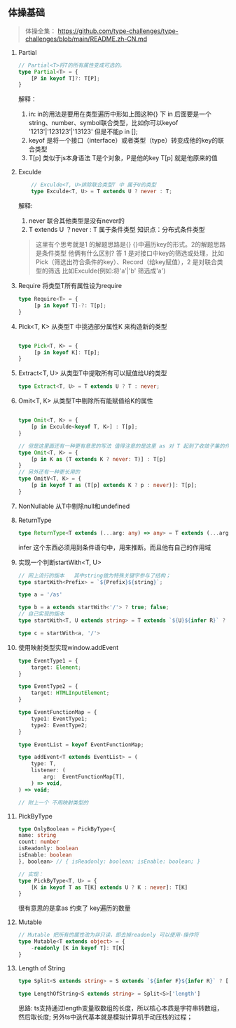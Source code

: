 体操基础
--
> 体操全集： https://github.com/type-challenges/type-challenges/blob/main/README.zh-CN.md
1. Partial
    ``` typescript
    // Partial<T>将T的所有属性变成可选的。
    type Partial<T> = {
        [P in keyof T]?: T[P];
    }
    ```
    解释：
      1. in: in的用法是要用在类型遍历中形如上图这种{} 下 in 后面要是一个string、number、symbol联合类型，比如你可以keyof '1213'|'123123'|'13123' 但是不能p in [];
      2. keyof 是将一个接口（interface）或者类型（type）转变成他的key的联合类型
      3. T[p] 类似于js本身语法 T是个对象，P是他的key T[p] 就是他原来的值
   
2. Exculde
    ``` typescript
        // Exculde<T, U>排除联合类型T 中 属于U的类型
        type Exculde<T, U> = T extends U ? never : T;


    ```
   
   解释:
      1. never 联合其他类型是没有never的
      2. T extends U ？never : T 属于条件类型 知识点：分布式条件类型
      
      
    > 这里有个思考就是1 的解题思路是{} {}中遍历key的形式。2的解题思路是条件类型 他俩有什么区别? 答 1 是对接口中key的筛选或处理，比如Pick（筛选出符合条件的key）、Record（给key赋值），2 是对联合类型的筛选 比如Exculde(例如:将'a'|'b' 筛选成'a')

3. Require<T> 
   将类型T所有属性设为require
   ``` ts
   type Require<T> = {
        [p in keyof T]-?: T[p];
   }
   ```
4. Pick<T, K>
   从类型T 中挑选部分属性K 来构造新的类型
   ``` ts

   type Pick<T, K> = {
        [p in keyof K]: T[p];
   }
   ```

5. Extract<T, U>
   从类型T中提取所有可以赋值给U的类型

   ```ts
   type Extract<T, U> = T extends U ? T : never;
   ```

6. Omit<T, K>
    从类型T中剔除所有能赋值给K的属性

    ```ts

    type Omit<T, K> = {
        [p in Exculde<keyof T, K>] : T[p];
    }

    // 但是这里面还有一种更有意思的写法 值得注意的是这里 as 对 T 起到了收敛子集的作用
    type Omit<T, K> = {
        [p in K as (T extends K ? never: T)] : T[p]
    }
    // 另外还有一种更长用的
    type OmitV<T, K> = {
        [p in keyof T as (T[p] extends K ? p : never)]: T[p];
    }
    ```

7. NonNullable<T> 
   从T中剔除null和undefined

8. ReturnType<T>
   ```ts
   type ReturnType<T extends (...arg: any) => any> = T extends (...arg:any) => infer R ? R : any;
   ```

   infer 这个东西必须用到条件语句中，用来推断。而且他有自己的作用域

9. 实现一个判断startWith<T, U>
    ``` ts
    // 网上流行的版本   其中string做为特殊关键字参与了结构；
    type startWith<Prefix> = `${Prefix}${string}`;

    type a = '/as'

    type b = a extends startWith<'/'> ? true; false;
    // 自己实现的版本
    type startWith<T, U extends string> = T extends `${U}${infer R}` ? true: false;

    type c = startWith<a, '/'>
    ```
  
10. 使用映射类型实现window.addEvent
    ```ts
    type EventType1 = {
        target: Element;
    }

    type EventType2 = {
        target: HTMLInputElement;
    }

    type EventFunctionMap = {
        type1: EventType1;
        type2: EventType2;
    }

    type EventList = keyof EventFunctionMap;

    type addEvent<T extends EventList> = (
        type: T,
        listener: (
            arg:  EventFunctionMap[T],
        ) => void,
    ) => void;

    // 附上一个 不用映射类型的

    ```
11. PickByType
    ```ts
    type OnlyBoolean = PickByType<{
    name: string
    count: number
    isReadonly: boolean
    isEnable: boolean
    }, boolean> // { isReadonly: boolean; isEnable: boolean; }

    // 实现：
    type PickByType<T, U> = {
        [K in keyof T as T[K] extends U ? K : never]: T[K]
    }

    ```
    很有意思的是拿as 约束了 key遍历的数量

12. Mutable
    ```ts
    // Mutable 把所有的属性改为非只读，即去掉readonly 可以使用-操作符
    type Mutable<T extends object> = {
        -readonly [K in keyof T]: T[K]
    }
    ```
13. Length of String
    ```ts
    type Split<S extends string> = S extends `${infer F}${infer R}` ? [F, ...Split<R>] : []

    type LengthOfString<S extends string> = Split<S>['length']
    ```
    思路: ts支持通过length变量取数组的长度，所以核心本质是字符串转数组，然后取长度;
    另外ts中迭代基本就是模拟计算机手动压栈的过程；